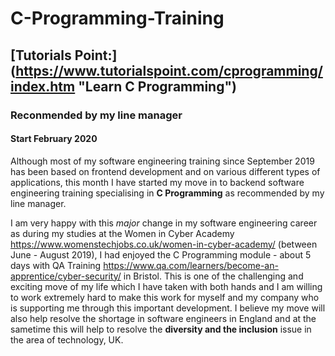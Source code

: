 # C-Programming-Training
## [Tutorials Point:] (https://www.tutorialspoint.com/cprogramming/index.htm "Learn C Programming")
### Reconmended by my line manager
#### Start February 2020

Although most of my software engineering training since September 2019 has been based on frontend development and on various different types of applications, this month I have started my move in to backend software engineering training specialising in **C Programming** as recommended by my line manager.

I am very happy with this *major* change in my software engineering career as during my studies at the Women in Cyber Academy https://www.womenstechjobs.co.uk/women-in-cyber-academy/ (between June - August 2019), I had enjoyed the C Programming module - about 5 days with QA Training https://www.qa.com/learners/become-an-apprentice/cyber-security/ in Bristol. This is one of the challenging and exciting move of my life which I have taken with both hands and I am willing to work extremely hard to make this work for myself and my company who is supporting me through this important development. I believe my move will also help resolve the shortage in software engineers in England and at the sametime this will help to resolve the **diversity and the inclusion** issue in the area of technology, UK.





